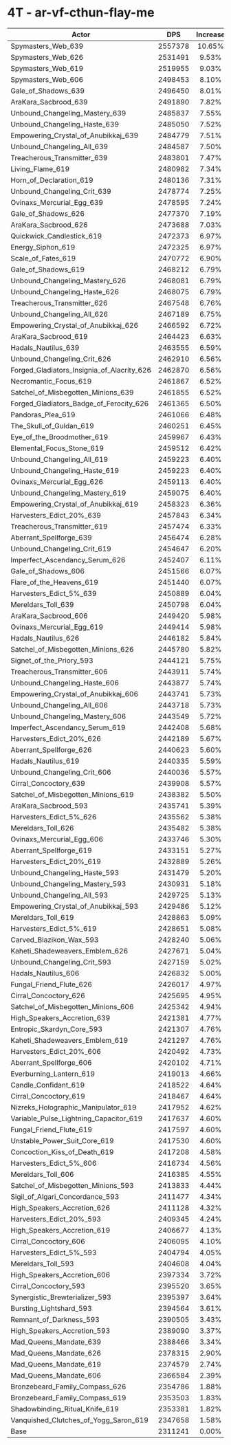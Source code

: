 # 4T - ar-vf-cthun-flay-me
| Actor | DPS | Increase |
|---|:---:|:---:|
|Spymasters_Web_639|2557378|10.65%|
|Spymasters_Web_626|2531491|9.53%|
|Spymasters_Web_619|2519955|9.03%|
|Spymasters_Web_606|2498453|8.10%|
|Gale_of_Shadows_639|2496450|8.01%|
|AraKara_Sacbrood_639|2491890|7.82%|
|Unbound_Changeling_Mastery_639|2485837|7.55%|
|Unbound_Changeling_Haste_639|2485050|7.52%|
|Empowering_Crystal_of_Anubikkaj_639|2484779|7.51%|
|Unbound_Changeling_All_639|2484587|7.50%|
|Treacherous_Transmitter_639|2483801|7.47%|
|Living_Flame_619|2480982|7.34%|
|Horn_of_Declaration_619|2480136|7.31%|
|Unbound_Changeling_Crit_639|2478774|7.25%|
|Ovinaxs_Mercurial_Egg_639|2478595|7.24%|
|Gale_of_Shadows_626|2477370|7.19%|
|AraKara_Sacbrood_626|2473688|7.03%|
|Quickwick_Candlestick_619|2472373|6.97%|
|Energy_Siphon_619|2472325|6.97%|
|Scale_of_Fates_619|2470772|6.90%|
|Gale_of_Shadows_619|2468212|6.79%|
|Unbound_Changeling_Mastery_626|2468081|6.79%|
|Unbound_Changeling_Haste_626|2468075|6.79%|
|Treacherous_Transmitter_626|2467548|6.76%|
|Unbound_Changeling_All_626|2467189|6.75%|
|Empowering_Crystal_of_Anubikkaj_626|2466592|6.72%|
|AraKara_Sacbrood_619|2464423|6.63%|
|Hadals_Nautilus_639|2463555|6.59%|
|Unbound_Changeling_Crit_626|2462910|6.56%|
|Forged_Gladiators_Insignia_of_Alacrity_626|2462870|6.56%|
|Necromantic_Focus_619|2461867|6.52%|
|Satchel_of_Misbegotten_Minions_639|2461855|6.52%|
|Forged_Gladiators_Badge_of_Ferocity_626|2461365|6.50%|
|Pandoras_Plea_619|2461066|6.48%|
|The_Skull_of_Guldan_619|2460251|6.45%|
|Eye_of_the_Broodmother_619|2459967|6.43%|
|Elemental_Focus_Stone_619|2459512|6.42%|
|Unbound_Changeling_All_619|2459223|6.40%|
|Unbound_Changeling_Haste_619|2459223|6.40%|
|Ovinaxs_Mercurial_Egg_626|2459113|6.40%|
|Unbound_Changeling_Mastery_619|2459075|6.40%|
|Empowering_Crystal_of_Anubikkaj_619|2458323|6.36%|
|Harvesters_Edict_20%_639|2457843|6.34%|
|Treacherous_Transmitter_619|2457474|6.33%|
|Aberrant_Spellforge_639|2456474|6.28%|
|Unbound_Changeling_Crit_619|2454647|6.20%|
|Imperfect_Ascendancy_Serum_626|2452407|6.11%|
|Gale_of_Shadows_606|2451566|6.07%|
|Flare_of_the_Heavens_619|2451440|6.07%|
|Harvesters_Edict_5%_639|2450889|6.04%|
|Mereldars_Toll_639|2450798|6.04%|
|AraKara_Sacbrood_606|2449420|5.98%|
|Ovinaxs_Mercurial_Egg_619|2449414|5.98%|
|Hadals_Nautilus_626|2446182|5.84%|
|Satchel_of_Misbegotten_Minions_626|2445780|5.82%|
|Signet_of_the_Priory_593|2444121|5.75%|
|Treacherous_Transmitter_606|2443911|5.74%|
|Unbound_Changeling_Haste_606|2443877|5.74%|
|Empowering_Crystal_of_Anubikkaj_606|2443741|5.73%|
|Unbound_Changeling_All_606|2443718|5.73%|
|Unbound_Changeling_Mastery_606|2443549|5.72%|
|Imperfect_Ascendancy_Serum_619|2442408|5.68%|
|Harvesters_Edict_20%_626|2442189|5.67%|
|Aberrant_Spellforge_626|2440623|5.60%|
|Hadals_Nautilus_619|2440335|5.59%|
|Unbound_Changeling_Crit_606|2440036|5.57%|
|Cirral_Concoctory_639|2439908|5.57%|
|Satchel_of_Misbegotten_Minions_619|2438382|5.50%|
|AraKara_Sacbrood_593|2435741|5.39%|
|Harvesters_Edict_5%_626|2435562|5.38%|
|Mereldars_Toll_626|2435482|5.38%|
|Ovinaxs_Mercurial_Egg_606|2433746|5.30%|
|Aberrant_Spellforge_619|2433151|5.27%|
|Harvesters_Edict_20%_619|2432889|5.26%|
|Unbound_Changeling_Haste_593|2431479|5.20%|
|Unbound_Changeling_Mastery_593|2430931|5.18%|
|Unbound_Changeling_All_593|2429725|5.13%|
|Empowering_Crystal_of_Anubikkaj_593|2429486|5.12%|
|Mereldars_Toll_619|2428863|5.09%|
|Harvesters_Edict_5%_619|2428651|5.08%|
|Carved_Blazikon_Wax_593|2428240|5.06%|
|Kaheti_Shadeweavers_Emblem_626|2427671|5.04%|
|Unbound_Changeling_Crit_593|2427159|5.02%|
|Hadals_Nautilus_606|2426832|5.00%|
|Fungal_Friend_Flute_626|2426017|4.97%|
|Cirral_Concoctory_626|2425695|4.95%|
|Satchel_of_Misbegotten_Minions_606|2425342|4.94%|
|High_Speakers_Accretion_639|2421381|4.77%|
|Entropic_Skardyn_Core_593|2421307|4.76%|
|Kaheti_Shadeweavers_Emblem_619|2421297|4.76%|
|Harvesters_Edict_20%_606|2420492|4.73%|
|Aberrant_Spellforge_606|2420102|4.71%|
|Everburning_Lantern_619|2419013|4.66%|
|Candle_Confidant_619|2418522|4.64%|
|Cirral_Concoctory_619|2418467|4.64%|
|Nizreks_Holographic_Manipulator_619|2417952|4.62%|
|Variable_Pulse_Lightning_Capacitor_619|2417637|4.60%|
|Fungal_Friend_Flute_619|2417597|4.60%|
|Unstable_Power_Suit_Core_619|2417530|4.60%|
|Concoction_Kiss_of_Death_619|2417208|4.58%|
|Harvesters_Edict_5%_606|2416734|4.56%|
|Mereldars_Toll_606|2416385|4.55%|
|Satchel_of_Misbegotten_Minions_593|2413833|4.44%|
|Sigil_of_Algari_Concordance_593|2411477|4.34%|
|High_Speakers_Accretion_626|2411128|4.32%|
|Harvesters_Edict_20%_593|2409345|4.24%|
|High_Speakers_Accretion_619|2406677|4.13%|
|Cirral_Concoctory_606|2406095|4.10%|
|Harvesters_Edict_5%_593|2404794|4.05%|
|Mereldars_Toll_593|2404608|4.04%|
|High_Speakers_Accretion_606|2397334|3.72%|
|Cirral_Concoctory_593|2395520|3.65%|
|Synergistic_Brewterializer_593|2395397|3.64%|
|Bursting_Lightshard_593|2394564|3.61%|
|Remnant_of_Darkness_593|2390505|3.43%|
|High_Speakers_Accretion_593|2389090|3.37%|
|Mad_Queens_Mandate_639|2388466|3.34%|
|Mad_Queens_Mandate_626|2378315|2.90%|
|Mad_Queens_Mandate_619|2374579|2.74%|
|Mad_Queens_Mandate_606|2366584|2.39%|
|Bronzebeard_Family_Compass_626|2354786|1.88%|
|Bronzebeard_Family_Compass_619|2353503|1.83%|
|Shadowbinding_Ritual_Knife_619|2353381|1.82%|
|Vanquished_Clutches_of_Yogg_Saron_619|2347658|1.58%|
|Base|2311241|0.00%|
